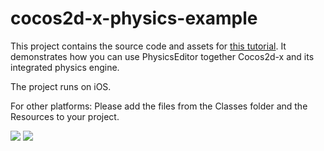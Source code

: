 cocos2d-x-physics-example
=========================

This project contains the source code and assets for [this tutorial](https://www.codeandweb.com/physicseditor/tutorials/creating-physics-shapes-for-cocos2d-x).
It demonstrates how you can use PhysicsEditor together Cocos2d-x and its integrated physics engine.


The project runs on iOS. 

For other platforms: Please add the files from the Classes folder and the Resources to your project. 

![](screenshot-app-1.png) ![](screenshot-app-2.png)
